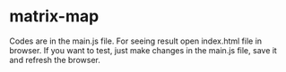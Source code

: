 # matrix-map

Codes are in the main.js file. For seeing result open index.html file in browser. If you want to test, just make changes in the main.js file, save it and refresh the browser.
